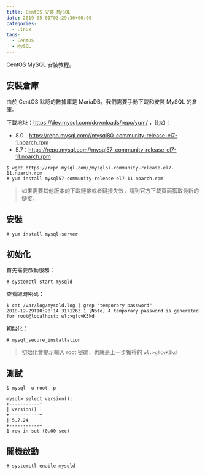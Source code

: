 ```yaml
---
title: CentOS 安裝 MySQL
date: 2019-05-01T03:29:36+00:00
categories:
  - Linux
tags:
  - CentOS
  - MySQL
---
```


CentOS MySQL 安裝教程。

<!--more-->

## 安裝倉庫

由於 CentOS 默認的數據庫是 MariaDB，我們需要手動下載和安裝 MySQL 的倉庫。

下載地址：<https://dev.mysql.com/downloads/repo/yum/> ，比如：

  * 8.0：<https://repo.mysql.com//mysql80-community-release-el7-1.noarch.rpm>
  * 5.7：<https://repo.mysql.com//mysql57-community-release-el7-11.noarch.rpm>

```shell
$ wget https://repo.mysql.com//mysql57-community-release-el7-11.noarch.rpm
# yum install mysql57-community-release-el7-11.noarch.rpm
```

> 如果需要其他版本的下載鏈接或者鏈接失效，請到官方下載頁面獲取最新的鏈接。

## 安裝

```shell
# yum install mysql-server
```

## 初始化

首先需要啟動服務：

```shell
# systemctl start mysqld
```

查看臨時密碼：

```shell
$ cat /var/log/mysqld.log | grep "temporary password"
2018-12-29T10:20:14.317126Z 1 [Note] A temporary password is generated for root@localhost: wl:>g!cvK3kd
```

初始化：

```shell
# mysql_secure_installation
```

> 初始化會提示輸入 root 密碼，也就是上一步獲得的 `wl:>g!cvK3kd`

## 測試

```shell
$ mysql -u root -p

mysql> select version();
+-----------+
| version() |
+-----------+
| 5.7.24    |
+-----------+
1 row in set (0.00 sec)
```

## 開機啟動

```shell
# systemctl enable mysqld
```

